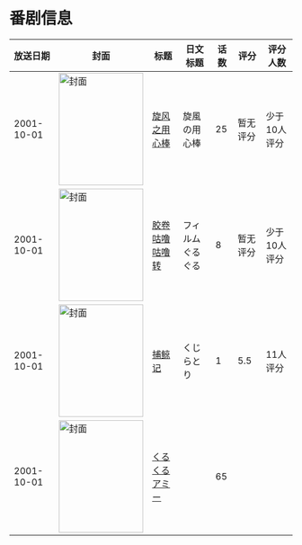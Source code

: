 # 番剧信息

|放送日期|封面|标题|日文标题|话数|评分|评分人数|
|---|---|---|---|---|---|---|
|2001-10-01|<img src="https://lain.bgm.tv/pic/cover/c/1a/24/19508_oWIyy.jpg" alt="封面" style="width:150px;height:200px;object-fit:cover;">|[旋风之用心棒](https://bangumi.tv/subject/19508)|旋風の用心棒|25|暂无评分|少于10人评分|
|2001-10-01|<img src="https://lain.bgm.tv/pic/cover/c/f3/97/28107_5btno.jpg" alt="封面" style="width:150px;height:200px;object-fit:cover;">|[胶卷咕噜咕噜转](https://bangumi.tv/subject/28107)|フィルムぐるぐる|8|暂无评分|少于10人评分|
|2001-10-01|<img src="https://lain.bgm.tv/pic/cover/c/ac/00/28108_JDD00.jpg" alt="封面" style="width:150px;height:200px;object-fit:cover;">|[捕鲸记](https://bangumi.tv/subject/28108)|くじらとり|1|5.5|11人评分|
|2001-10-01|<img src="https://lain.bgm.tv/pic/cover/c/5d/3f/316381_Ec7bx.jpg" alt="封面" style="width:150px;height:200px;object-fit:cover;">|[くるくるアミー](https://bangumi.tv/subject/316381)||65|||
